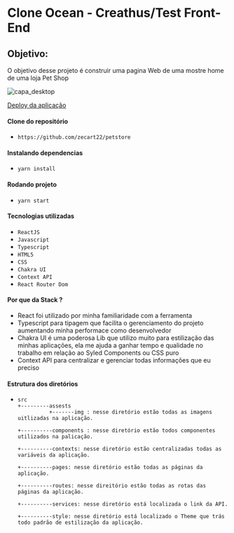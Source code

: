 <h1>Clone Ocean - Creathus/Test Front-End</h1>

<h2> Objetivo:</h2>

<p>O objetivo desse projeto é construir uma pagina Web de uma mostre home de uma loja Pet Shop </p>

<img src="https://dochub.com/gustavopupo/orO7lgeVL0JY3e3VjMP2p5/teste-seri-e-design-layout-png" alt="capa_desktop"/>

<a href="https://ocean-psi.vercel.app/" title="deploy">Deploy da aplicação</a></br>



<h4> Clone do repositório </h4>

- `https://github.com/zecart22/petstore`

<h4> Instalando dependencias</h4>

- `yarn install`

<h4> Rodando projeto</h4>

- `yarn start`



<h4> Tecnologias utilizadas</h4>

- `ReactJS`
- `Javascript`
- `Typescript`
- `HTML5`
- `CSS`
- `Chakra UI`
- `Context API`
- `React Router Dom`


<h4> Por que da Stack ?</h4>

<ul>
  <li> React foi utilizado por minha familiaridade com a ferramenta</li>
  <li>Typescript para tipagem que facilita o gerenciamento do projeto aumentando minha performace como desenvolvedor</li>
  <li>Chakra UI é uma poderosa Lib que utilizo muito para estilização das minhas aplicações, ela me ajuda a ganhar tempo e qualidade no trabalho em relação ao Syled Components ou CSS puro</li>
  <li>Context API para centralizar e gerenciar todas informações que eu preciso</li>


</ul>

<h4> Estrutura dos diretórios</h4>

-     src
      +---------assests
                +-------img : nesse diretório estão todas as imagens uitlizadas na aplicação.
                
      +----------components : nesse diretório estão todos componentes utilizados na palicação.
      
      +----------contexts: nesse diretório estão centralizadas todas as variáveis da aplicação.
      
      +----------pages: nesse diretório estão todas as páginas da aplicação.
      
      +----------routes: nesse direitório estão todas as rotas das páginas da aplicação.
      
      +----------services: nesse diretório está localizada o link da API.
      
      +----------style: nesse diretório está localizado o Theme que trás todo padrão de estilização da aplicação.
      
